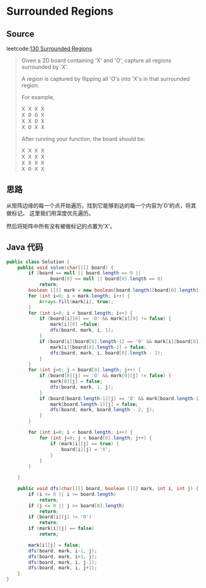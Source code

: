# Surrounded Regions 
## Source
leetcode:[130 Surrounded Regions](https://leetcode.com/problems/surrounded-regions/)
> Given a 2D board containing 'X' and 'O', capture all regions surrounded by 'X'.
> 
> A region is captured by flipping all 'O's into 'X's in that surrounded region.
> 
> For example,
> <pre>
> X X X X
> X O O X
> X X O X
> X O X X
> </pre>
> After running your function, the board should be:
> <pre>
> X X X X
> X X X X
> X X X X
> X O X X
> </pre>

## 思路
从矩阵边缘的每一个点开始遍历，找到它能够到达的每一个内容为'O'的点，将其做标记。
这里我们用深度优先遍历。

然后将矩阵中所有没有被做标记的点置为'X'。

## Java 代码
``` java
public class Solution {
    public void solve(char[][] board) {
        if (board == null || board.length == 0 ||
                board[0] == null || board[0].length == 0)
            return;
        boolean [][] mark = new boolean[board.length][board[0].length];
        for (int i=0; i < mark.length; i++) {
            Arrays.fill(mark[i], true);
        }
        for (int i=0; i < board.length; i++) {
            if (board[i][0] == 'O' && mark[i][0] != false) {
                mark[i][0] =false;
                dfs(board, mark, i, 1);
            }
            if (board[i][board[0].length-1] == 'O' && mark[i][board[0].length-1] != false) {
                mark[i][board[0].length-1] = false;
                dfs(board, mark, i, board[0].length - 2);
            }
        }
        for (int j=0; j < board[0].length; j++) {
            if (board[0][j] == 'O' && mark[0][j] != false) {
                mark[0][j] = false;
                dfs(board, mark, 1, j);
            }
            if (board[board.length-1][j] == 'O' && mark[board.length-1][j] != false) {
                mark[board.length-1][j] = false;
                dfs(board, mark, board.length - 2, j);
            }
        }

        for (int i=0; i < board.length; i++) {
            for (int j=0; j < board[0].length; j++) {
                if (mark[i][j] == true) {
                    board[i][j] = 'X';
                }
            }
        }

    }

    public void dfs(char[][] board, boolean [][] mark, int i, int j) {
        if (i <= 0 || i >= board.length)
            return;
        if (j <= 0 || j >= board[0].length)
            return;
        if (board[i][j] != 'O')
            return;
        if (mark[i][j] == false)
            return;

        mark[i][j] = false;
        dfs(board, mark, i-1, j);
        dfs(board, mark, i+1, j);
        dfs(board, mark, i, j-1);
        dfs(board, mark, i, j+1);
    }
}
```
